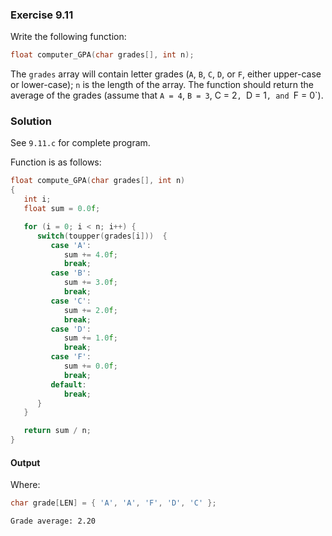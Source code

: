 ### Exercise 9.11
Write the following function:
```c
float computer_GPA(char grades[], int n);
```
The `grades` array will contain letter grades (`A`, `B`, `C`, `D`, or `F`, either upper-case or lower-case); `n` is the length of the array. The function should return the average of the grades (assume that `A = 4`, `B = 3`, C = 2`, `D = 1`, and `F = 0`).
### Solution
See `9.11.c` for complete program.

Function is as follows:
```c
float compute_GPA(char grades[], int n)
{
   int i;
   float sum = 0.0f;

   for (i = 0; i < n; i++) {
      switch(toupper(grades[i]))  {
         case 'A':
            sum += 4.0f;
            break;
         case 'B':
            sum += 3.0f;
            break;
         case 'C':
            sum += 2.0f;
            break;
         case 'D':
            sum += 1.0f;
            break;
         case 'F':
            sum += 0.0f;
            break;
         default:
            break;
      }
   }

   return sum / n;
}
```
#### Output
Where:
```c
char grade[LEN] = { 'A', 'A', 'F', 'D', 'C' };
```
```
Grade average: 2.20
```
